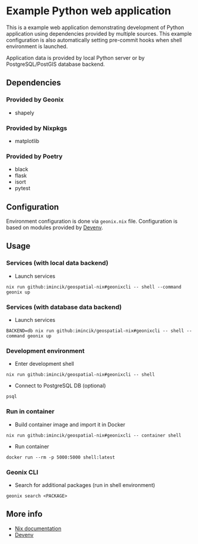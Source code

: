 # Example Python web application

This is a example web application demonstrating development of Python
application using dependencies provided by multiple sources. This example
configuration is also automatically setting pre-commit hooks when shell
environment is launched.

Application data is provided by local Python server or by PostgreSQL/PostGIS
database backend.


## Dependencies

### Provided by Geonix

* shapely

### Provided by Nixpkgs

* matplotlib

### Provided by Poetry

* black
* flask
* isort
* pytest


## Configuration

Environment configuration is done via `geonix.nix` file. Configuration is based
on modules provided by [Devenv](https://devenv.sh/reference/options/).


## Usage

### Services (with local data backend)

* Launch services

```
nix run github:imincik/geospatial-nix#geonixcli -- shell --command geonix up
```

### Services (with database data backend)

* Launch services

```
BACKEND=db nix run github:imincik/geospatial-nix#geonixcli -- shell --command geonix up
```

### Development environment

* Enter development shell

```
nix run github:imincik/geospatial-nix#geonixcli -- shell
```

* Connect to PostgreSQL DB (optional)

```
psql
```

### Run in container

* Build container image and import it in Docker

```
nix run github:imincik/geospatial-nix#geonixcli -- container shell
```

* Run container

```
docker run --rm -p 5000:5000 shell:latest
```


### Geonix CLI

* Search for additional packages (run in shell environment)

```
geonix search <PACKAGE>
```


## More info

* [Nix documentation](https://nix.dev/)
* [Devenv](https://devenv.sh/reference/options/)
